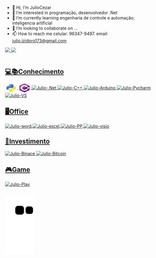 - 👋 Hi, I’m JulioCezar
- 👀 I’m interested in  programação, desenvolvedor .Net
- 🌱 I’m currently learning  engenharia de controle e automação; inteligencia artificial
- 💞️ I’m looking to collaborate on ...
- 📫 How to reach me celular: 96347-9497. email: julio.izidoro173@gmail.com

<a href="https://github.com/JulioCezar1111">
<img height="180em" src="https://github-readme-stats.vercel.app/api?username=JulioCezar1111&show_icons=true&theme=dark&include_all_commits=true&count_private=true"/>
</div>

<img height="180em" src="https://github-readme-stats.vercel.app/api/top-langs/?username=JulioCezar1111&theme=dark">

<div style="display: inline_block"><br>

 ## 💻📚Conhecimento
  
<img align="center" alt="Julio-Python" height="30" width="40" src="https://raw.githubusercontent.com/devicons/devicon/master/icons/python/python-original.svg">
<img align="center" alt="Julio-Csharp" height="30" width="40" src="https://raw.githubusercontent.com/devicons/devicon/master/icons/csharp/csharp-original.svg">
<img align="center" alt="Julio-.Net" height="30" width="40" src="https://img.shields.io/badge/.NET-5C2D91?style=for-the-badge&logo=.net&logoColor=white">
<img align="center" alt="Julio-C++" height="30" width="40" src="https://img.shields.io/badge/C%2B%2B-00599C?style=for-the-badge&logo=c%2B%2B&logoColor=white">
<img align="center" alt="Julio-Arduino" height="40" width="100" src="https://img.shields.io/badge/Arduino_IDE-00979D?style=for-the-badge&logo=arduino&logoColor=white">
<img align="center" alt="Julio-Pycharm" height="40" width="100" src="https://img.shields.io/badge/PyCharm-000000.svg?&style=for-the-badge&logo=PyCharm&logoColor=white">
<img align="center" alt="Julio-VS" height="40" width="100" src="https://img.shields.io/badge/Visual_Studio-5C2D91?style=for-the-badge&logo=visual%20studio&logoColor=white">
</div>

## 🖥Office

<img align="center" alt="Julio-word" height="50" width="150" src="https://img.shields.io/badge/Microsoft_Word-2B579A?style=for-the-badge&logo=microsoft-word&logoColor=white">
<img align="center" alt="Julio-excel" height="50" width="150" src="https://img.shields.io/badge/Microsoft_Excel-217346?style=for-the-badge&logo=microsoft-excel&logoColor=white">
<img align="center" alt="Julio-PP" height="50" width="150" src="https://img.shields.io/badge/Microsoft_PowerPoint-B7472A?style=for-the-badge&logo=microsoft-powerpoint&logoColor=white">
<img align="center" alt="Julio-visio" height="50" width="150" src="https://img.shields.io/badge/Microsoft_Visio-3955A3?style=for-the-badge&logo=microsoft-visio&logoColor=white">


## 💸Investimento

<img align="center" alt="Julio-Binace" height="40" width="100" src="https://img.shields.io/badge/Binance-FCD535?style=for-the-badge&logo=binance&logoColor=white">
<img align="center" alt="Julio-Bitcoin" height="40" width="100" src="https://img.shields.io/badge/Bitcoin-000000?style=for-the-badge&logo=bitcoin&logoColor=white">



## 🎮Game

<img align="center" alt="Julio-Play" height="40" width="100" src="https://img.shields.io/badge/PlayStation-003791?style=for-the-badge&logo=playstation&logoColor=white">


  ##
 
![Snake animation](https://github.com/rafaballerini/rafaballerini/blob/output/github-contribution-grid-snake.svg)
 
</div>

